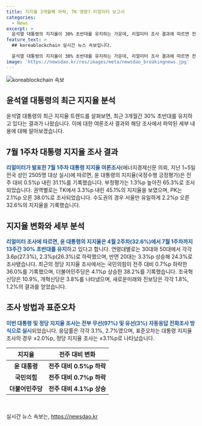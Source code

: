 ```yaml
---
title: 지지율 3개월째 하락, TK 영향? 리얼미터 보고서
categories:
  - News
excerpt: >
  윤석열 대통령의 지지율이 30% 초반대를 유지하는 가운데, 리얼미터 조사 결과에 따르면 전국적으로 부정평가는 65.3%에 달한다. 특히 13주간 30% 초반대를 유지하며 대구·경북 지지율은 45.1%로, 부산·울산·경남은 38.0%로 집계됐다. 반면, 서울은 32.6%로 오름세를 보였다. 또한 정당 지지율 조사에서 국민의힘은 36.0%, 더불어민주당은 38.2%를 기록했으며, 조국혁신당은 10.9%, 개혁신당은 3.8%다.
feature_text: >
  ## koreablockchain 실시간 뉴스 속보입니다.

  윤석열 대통령의 지지율이 30% 초반대를 유지하는 가운데, 리얼미터 조사 결과에 따르면 전국적으로 부정평가는 65.3%에 달한다. 특히 13주간 30% 초반대를 유지하며 대구·경북 지지율은 45.1%로, 부산·울산·경남은 38.0%로 집계됐다. 반면, 서울은 32.6%로 오름세를 보였다. 또한 정당 지지율 조사에서 국민의힘은 36.0%, 더불어민주당은 38.2%를 기록했으며, 조국혁신당은 10.9%, 개혁신당은 3.8%다.
image: 'https://newsdao.kr/res/images/meta/newsdao_breakingnews.jpg'
---
```


<p><img src="https://newsdao.kr/res/images/meta/newsdao_breakingnews.jpg" alt="koreablockchain 속보" /></p>

<h2>윤석열 대통령의 최근 지지율 분석</h2>

<p data-ke-size="size16">윤석열 대통령의 최근 지지율 트렌드를 살펴보면, 최근 3개월간 30% 초반대를 유지하고 있다는 결과가 나왔습니다. 이에 대한 여론조사 결과와 해당 조사에서 파악된 세부 내용에 대해 알아보겠습니다.</p>

<h2>7월 1주차 대통령 지지율 조사 결과</h2>

<p><b><span style="color: #1a5490;">리얼미터가 발표한 7월 1주차 대통령 지지율 여론조사</span></b>(에너지경제신문 의뢰, 지난 1~5일 전국 성인 2505명 대상 실시)에 따르면, 윤 대통령의 지지율(국정수행 긍정평가)은 전주 대비 0.5%p 내린 31.1%를 기록했습니다. 부정평가는 1.3%p 높아진 65.3%로 조사되었습니다. 권역별로는 TK에서 3.3%p 내린 45.1%의 지지율을 보였으며, PK는 2.1%p 오른 38.0%로 조사되었습니다. 수도권의 경우 서울만 유일하게 2.2%p 오른 32.6%의 지지율을 기록했습니다.</p>

<h2>지지율 변화와 세부 분석</h2>

<p><b><span style="color: #1a5490;">리얼미터 조사에 따르면, 윤 대통령의 지지율은 4월 2주차(32.6%)에서 7월 1주차까지 13주간 30% 초반대를 유지</span></b>하고 있다고 합니다. 연령대별로는 30대와 50대에서 각각 3.6p(27.3%), 2.3%p(26.3%)로 하락했으며, 반면 20대는 3.3%p 상승해 24.3%로 조사됐습니다. 최근의 정당 지지율 조사에서는 국민의힘이 전주 대비 0.7%p 하락한 36.0%를 기록했으며, 더불어민주당은 4.1%p 상승한 38.2%를 기록했습니다. 조국혁신당은 10.9%, 개혁신당은 3.8%를 나타냈으며, 새로운미래와 진보당은 각각 1.8%, 1.2%의 결과를 얻었습니다.</p>

<h2>조사 방법과 표준오차</h2>

<p><b><span style="color: #1a5490;">이번 대통령 및 정당 지지율 조사는 전부 무선(97%) 및 유선(3%) 자동응답 전화조사 방식으로 실시</span></b>되었습니다. 응답률은 각각 3.1%, 2.7%였으며, 표준오차는 대통령 지지율 조사의 경우 ±2.0%p, 정당 지지율 조사는 ±3.1%p로 나타났습니다. </p>

<table>
<thead>
    <tr>
        <th style="text-align: center; height: 17px;"><b>지지율</b></th>
        <th style="text-align: center; height: 17px;"><b>전주 대비 변화</b></th>
    </tr>
</thead>
<tbody>
    <tr>
        <td style="text-align: center; height: 17px;"><b>윤 대통령</b></td>
        <td style="text-align: center; height: 17px;"><b>전주 대비 0.5%p 하락</b></td>
    </tr>
    <tr>
        <td style="text-align: center; height: 17px;"><b>국민의힘</b></td>
        <td style="text-align: center; height: 17px;"><b>전주 대비 0.7%p 하락</b></td>
    </tr>
    <tr>
        <td style="text-align: center; height: 17px;"><b>더불어민주당</b></td>
        <td style="text-align: center; height: 17px;"><b>전주 대비 4.1%p 상승</b></td>
</tr>
</tbody>
</table>

<p data-ke-size="size16">&nbsp;</p>
실시간 뉴스 속보는, <a href="https://newsdao.kr" rel="dofollow">https://newsdao.kr</a>


